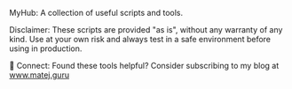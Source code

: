 MyHub:
A collection of useful scripts and tools.

Disclaimer: These scripts are provided "as is", without any warranty of any kind. Use at your own risk and always test in a safe environment before using in production.

🔗 Connect:
Found these tools helpful? Consider subscribing to my blog at www.matej.guru
